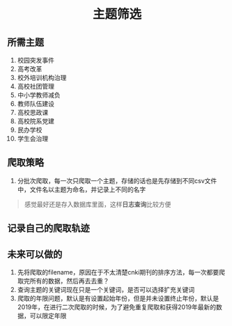 # <center>主题筛选</center>
## 所需主题
1. 校园突发事件
2. 高考改革
3. 校外培训机构治理
4. 高校社团管理
5. 中小学教师减负
6. 教师队伍建设
7. 高校思政课
8. 高校院系党建
9. 民办学校
10. 学生会治理

## 爬取策略
1. 分批次爬取，每一次只爬取一个主题，存储的话也是先存储到不同csv文件中，文件名以主题为命名，并记录上不同的名字
> 感觉最好还是存入数据库里面，这样**日志查询**比较方便
## 记录自己的爬取轨迹

## 未来可以做的
1. 先将爬取的filename，原因在于不太清楚cnki期刊的排序方法，每一次都要爬取完所有的数据，然后再去去重？
2. 查询主题的关键词现在只是一个关键词，是否可以选择扩充关键词
3. 爬取的年限问题，默认是有设置起始年份，但是并未设置终止年份，默认是2019年，在进行二次爬取的时候，为了避免重复爬取和获得2019年最新的数据，可以限定年限

